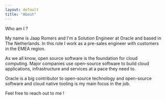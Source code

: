 ```yaml
---
layout: default
title: "About"
---
```


<article class="archive">
Who am I ?

My name is Jaap Romers and I'm a Solution Engineer at Oracle and based in The Netherlands. In this role I work as a pre-sales engineer with customers in the EMEA region.

As we all know, open source software is the foundation for cloud computing.
Major companies use open-source software to build cloud applications, infrastructure and services at a pace they need to.

Oracle is a big contributor to open-source technology and open-source software and cloud native tooling is my main focus in the job. 

Feel free to reach out to me !

</article>

